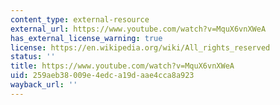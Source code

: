 ```yaml
---
content_type: external-resource
external_url: https://www.youtube.com/watch?v=MquX6vnXWeA
has_external_license_warning: true
license: https://en.wikipedia.org/wiki/All_rights_reserved
status: ''
title: https://www.youtube.com/watch?v=MquX6vnXWeA
uid: 259aeb38-009e-4edc-a19d-aae4cca8a923
wayback_url: ''
---
```

